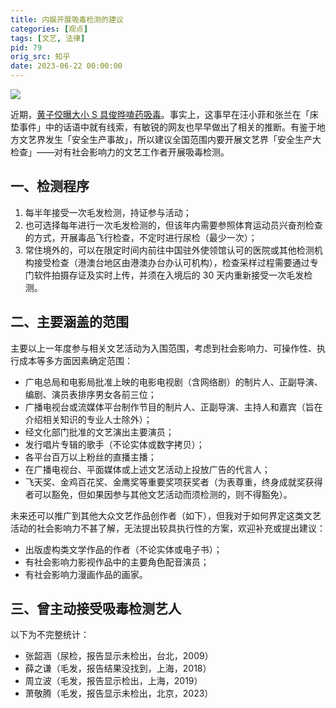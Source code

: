 ```yaml
---
title: 内娱开展吸毒检测的建议
categories: [观点]
tags: [文艺, 法律]
pid: 79
orig_src: 知乎
date: 2023-06-22 00:00:00
---
```


![](https://cdn.pinlyu.com/posts/2023/79-drugtest.webp)

近期，[黄子佼曝大小 S 具俊晔嗑药吸毒](https://www.bilibili.com/video/BV1Do4y1A7C3/)。事实上，这事早在汪小菲和张兰在「床垫事件」中的话语中就有线索，有敏锐的网友也早早做出了相关的推断。有鉴于地方文艺界发生「安全生产事故」，所以建议全国范围内要开展文艺界「安全生产大检查」——对有社会影响力的文艺工作者开展吸毒检测。
<!-- more -->

## 一、检测程序

1. 每半年接受一次毛发检测，持证参与活动；
2. 也可选择每年进行一次毛发检测的，但该年内需要参照体育运动员兴奋剂检查的方式，开展毒品飞行检查，不定时进行尿检（最少一次）；
3. 常住境外的，可以在限定时间内前往中国驻外使领馆认可的医院或其他检测机构接受检查（港澳台地区由港澳办台办认可机构），检查采样过程需要通过专门软件拍摄存证及实时上传，并须在入境后的 30 天内重新接受一次毛发检测。

## 二、主要涵盖的范围

主要以上一年度参与相关文艺活动为入围范围，考虑到社会影响力、可操作性、执行成本等多方面因素确定范围：

- 广电总局和电影局批准上映的电影电视剧（含网络剧）的制片人、正副导演、编剧、演员表排序男女各前三位；
- 广播电视台或流媒体平台制作节目的制片人、正副导演、主持人和嘉宾（旨在介绍相关知识的专业人士除外）；
- 经文化部门批准的文艺演出主要演员；
- 发行唱片专辑的歌手（不论实体或数字拷贝）；
- 各平台百万以上粉丝的直播主播；
- 在广播电视台、平面媒体或上述文艺活动上投放广告的代言人；
- 飞天奖、金鸡百花奖、金鹰奖等重要奖项获奖者（为表尊重，终身成就奖获得者可以豁免，但如果因参与其他文艺活动而须检测的，则不得豁免）。

未来还可以推广到其他大众文艺作品创作者（如下），但我对于如何界定这类文艺活动的社会影响力不甚了解，无法提出较具执行性的方案，欢迎补充或提出建议：

- 出版虚构类文学作品的作者（不论实体或电子书）；
- 有社会影响力影视作品中的主要角色配音演员；
- 有社会影响力漫画作品的画家。

## 三、曾主动接受吸毒检测艺人

以下为不完整统计：

- 张韶涵（尿检，报告显示未检出，台北，2009）
- 薛之谦（毛发，报告结果没找到，上海，2018）
- 周立波（毛发，报告显示检出，上海，2019）
- 萧敬腾（毛发，报告显示未检出，北京，2023）